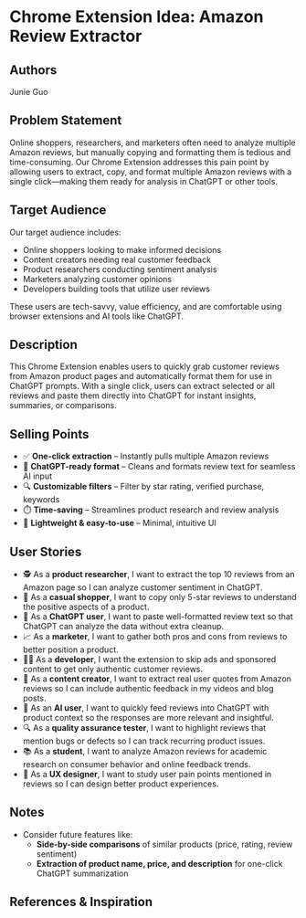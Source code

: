 # Chrome Extension Idea: Amazon Review Extractor

## Authors

Junie Guo

## Problem Statement

Online shoppers, researchers, and marketers often need to analyze multiple Amazon reviews, but manually copying and formatting them is tedious and time-consuming. Our Chrome Extension addresses this pain point by allowing users to extract, copy, and format multiple Amazon reviews with a single click—making them ready for analysis in ChatGPT or other tools.

## Target Audience

Our target audience includes:

- Online shoppers looking to make informed decisions
- Content creators needing real customer feedback
- Product researchers conducting sentiment analysis
- Marketers analyzing customer opinions
- Developers building tools that utilize user reviews

These users are tech-savvy, value efficiency, and are comfortable using browser extensions and AI tools like ChatGPT.

## Description

This Chrome Extension enables users to quickly grab customer reviews from Amazon product pages and automatically format them for use in ChatGPT prompts. With a single click, users can extract selected or all reviews and paste them directly into ChatGPT for instant insights, summaries, or comparisons.

## Selling Points

- ✅ **One-click extraction** – Instantly pulls multiple Amazon reviews  
- 🧠 **ChatGPT-ready format** – Cleans and formats review text for seamless AI input  
- 🔍 **Customizable filters** – Filter by star rating, verified purchase, keywords  
- ⏱️ **Time-saving** – Streamlines product research and review analysis  
- 🧩 **Lightweight & easy-to-use** – Minimal, intuitive UI  

## User Stories

- 🕵️ As a **product researcher**, I want to extract the top 10 reviews from an Amazon page so I can analyze customer sentiment in ChatGPT.  
- 🛒 As a **casual shopper**, I want to copy only 5-star reviews to understand the positive aspects of a product.  
- 💬 As a **ChatGPT user**, I want to paste well-formatted review text so that ChatGPT can analyze the data without extra cleanup.  
- 📈 As a **marketer**, I want to gather both pros and cons from reviews to better position a product.  
- 👨‍💻 As a **developer**, I want the extension to skip ads and sponsored content to get only authentic customer reviews.
- 🧾 As a **content creator**, I want to extract real user quotes from Amazon reviews so I can include authentic feedback in my videos and blog posts.
- 🧠 As an **AI user**, I want to quickly feed reviews into ChatGPT with product context so the responses are more relevant and insightful.
- 🔍 As a **quality assurance tester**, I want to highlight reviews that mention bugs or defects so I can track recurring product issues.
- 📚 As a **student**, I want to analyze Amazon reviews for academic research on consumer behavior and online feedback trends.
- 🔧 As a **UX designer**, I want to study user pain points mentioned in reviews so I can design better product experiences.

## Notes

- Consider future features like:
  - **Side-by-side comparisons** of similar products (price, rating, review sentiment)
  - **Extraction of product name, price, and description** for one-click ChatGPT summarization

## References & Inspiration
